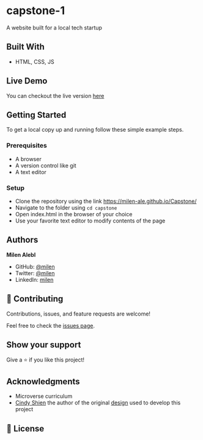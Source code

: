 # capstone-1

A website built for a local tech startup

## Built With

- HTML, CSS, JS

## Live Demo

You can checkout the live version [here](https://milen-ale.github.io/Capstone/)

## Getting Started

To get a local copy up and running follow these simple example steps.

### Prerequisites

- A browser
- A version control like git
- A text editor

### Setup

- Clone the repository using the link https://milen-ale.github.io/Capstone/
- Navigate to the folder using `cd capstone`
- Open index.html in the browser of your choice
- Use your favorite text editor to modify contents of the page

## Authors

**Milen Alebl**

- GitHub: [@milen](https://github.com/milen-ale)
- Twitter: [@milen](https://twitter.com/milenalebel)
- LinkedIn: [milen](https://linkedin.com/in/milenalebel)

## 🤝 Contributing

Contributions, issues, and feature requests are welcome!

Feel free to check the [issues page](../../issues/).

## Show your support

Give a ⭐️ if you like this project!

## Acknowledgments

- Microverse curriculum
- [Cindy Shien](https://www.behance.net/adagio07) the author of the original [design](https://www.behance.net/gallery/29845175/CC-Global-Summit-2015) used to develop this project

## 📝 License
